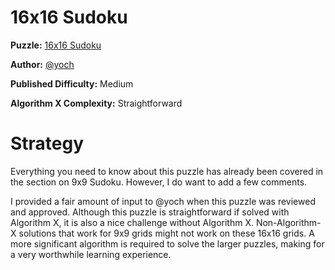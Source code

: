 # 16x16 Sudoku

__Puzzle:__ [16x16 Sudoku](https://www.codingame.com/training/medium/16x16-sudoku)

__Author:__ [@yoch](https://www.codingame.com/profile/14a6f9fb972f723d06789c969370ff2e7411725)

__Published Difficulty:__ Medium

__Algorithm X Complexity:__ Straightforward

# Strategy

Everything you need to know about this puzzle has already been covered in the section on 9x9 Sudoku. However, I do want to add a few comments.

I provided a fair amount of input to @yoch when this puzzle was reviewed and approved. Although this puzzle is straightforward if solved with Algorithm X, it is also a nice challenge without Algorithm X. Non-Algorithm-X solutions that work for 9x9 grids might not work on these 16x16 grids. A more significant algorithm is required to solve the larger puzzles, making for a very worthwhile learning experience.
